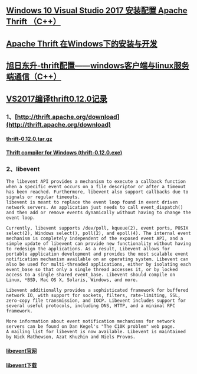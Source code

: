 ## [Windows 10 Visual Studio 2017 安装配置 Apache Thrift （C++）](http://www.cnblogs.com/49er/p/7193829.html)
## [Apache Thrift 在Windows下的安装与开发](https://www.cnblogs.com/lpxblog/p/5382007.html)
## [旭日东升-thrift配置——windows客户端与linux服务端通信（C++）](https://www.cnblogs.com/lpxblog/p/5381816.html)
## [VS2017编译thrift0.12.0记录](https://blog.csdn.net/SHIXINGYA/article/https://www.cnblogs.com/lpxblog/p/5381816.htmltails/89390308)
### 1、[http://thrift.apache.org/download](http://thrift.apache.org/download)
#### [thrift-0.12.0.tar.gz](http://www.apache.org/dyn/closer.cgi?path=/thrift/0.12.0/thrift-0.12.0.tar.gz)
#### [Thrift compiler for Windows (thrift-0.12.0.exe)](http://www.apache.org/dyn/closer.cgi?path=/thrift/0.12.0/thrift-0.12.0.exe)
### 2、libevent
```text
The libevent API provides a mechanism to execute a callback function when a specific event occurs on a file descriptor or after a timeout has been reached. Furthermore, libevent also support callbacks due to signals or regular timeouts.
libevent is meant to replace the event loop found in event driven network servers. An application just needs to call event_dispatch() and then add or remove events dynamically without having to change the event loop.

Currently, libevent supports /dev/poll, kqueue(2), event ports, POSIX select(2), Windows select(), poll(2), and epoll(4). The internal event mechanism is completely independent of the exposed event API, and a simple update of libevent can provide new functionality without having to redesign the applications. As a result, Libevent allows for portable application development and provides the most scalable event notification mechanism available on an operating system. Libevent can also be used for multi-threaded applications, either by isolating each event_base so that only a single thread accesses it, or by locked access to a single shared event_base. Libevent should compile on Linux, *BSD, Mac OS X, Solaris, Windows, and more.

Libevent additionally provides a sophisticated framework for buffered network IO, with support for sockets, filters, rate-limiting, SSL, zero-copy file transmission, and IOCP. Libevent includes support for several useful protocols, including DNS, HTTP, and a minimal RPC framework.

More information about event notification mechanisms for network servers can be found on Dan Kegel's "The C10K problem" web page.
A mailing list for libevent is now available. Libevent is maintained by Nick Mathewson, Azat Khuzhin and Niels Provos.
```
#### [libevent官网](http://libevent.org)
#### [libevent下载](https://github.com/libevent/libevent/releases/download/release-2.1.8-stable/libevent-2.1.8-stable.tar.gz)
